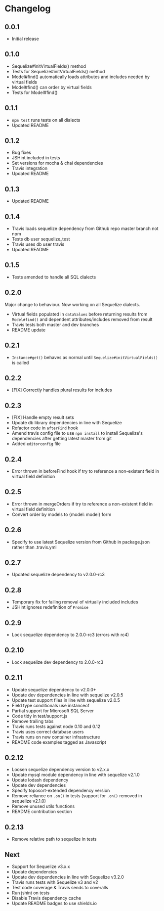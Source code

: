 # Changelog

## 0.0.1

* Initial release

## 0.1.0

* Sequelize#initVirtualFields() method
* Tests for Sequelize#initVirtualFields() method
* Model#find() automatically loads attributes and includes needed by virtual fields
* Model#find() can order by virtual fields
* Tests for Model#find()

## 0.1.1

* `npm test` runs tests on all dialects
* Updated README

## 0.1.2

* Bug fixes
* JSHint included in tests
* Set versions for mocha & chai dependencies
* Travis integration
* Updated README

## 0.1.3

* Updated README

## 0.1.4

* Travis loads sequelize dependency from Github repo master branch not npm
* Tests db user sequelize_test
* Travis uses db user travis
* Updated README

## 0.1.5

* Tests amended to handle all SQL dialects

## 0.2.0

Major change to behaviour.
Now working on all Sequelize dialects.

* Virtual fields populated in `dataValues` before returning results from `Model#find()` and dependent attributes/includes removed from result
* Travis tests both master and dev branches
* README update

## 0.2.1

* `Instance#get()` behaves as normal until `Sequelize#initVirtualFields()` is called

## 0.2.2

* [FIX] Correctly handles plural results for includes

## 0.2.3

* [FIX] Handle empty result sets
* Update db library dependencies in line with Sequelize
* Refactor code in `afterFind` hook
* Amend travis config file to use `npm install` to install Sequelize's dependencies after getting latest master from git
* Added `editorconfig` file

## 0.2.4

* Error thrown in beforeFind hook if try to reference a non-existent field in virtual field definition

## 0.2.5

* Error thrown in mergeOrders if try to reference a non-existent field in virtual field definition
* Convert order by models to {model: model} form

## 0.2.6

* Specify to use latest Sequelize version from Github in package.json rather than .travis.yml

## 0.2.7

* Updated sequelize dependency to v2.0.0-rc3

## 0.2.8

* Temporary fix for failing removal of virtually included includes
* JSHint ignores redefinition of `Promise`

## 0.2.9

* Lock sequelize dependency to 2.0.0-rc3 (errors with rc4)

## 0.2.10

* Lock sequelize dev dependency to 2.0.0-rc3

## 0.2.11

* Update sequelize dependency to v2.0.0+
* Update dev dependencies in line with sequelize v2.0.5
* Update test support files in line with sequelize v2.0.5
* Field type conditionals use instanceof
* Partial support for Microsoft SQL Server
* Code tidy in test/support.js
* Remove trailing tabs
* Travis runs tests against node 0.10 and 0.12
* Travis uses correct database users
* Travis runs on new container infrastructure
* README code examples tagged as Javascript

## 0.2.12

* Loosen sequelize dependency version to v2.x.x
* Update mysql module dependency in line with sequelize v2.1.0
* Update lodash dependency
* Update dev dependencies
* Specify toposort-extended dependency version
* Remove reliance on `.on()` in tests (support for `.on()` removed in sequelize v2.1.0)
* Remove unused utils functions
* README contribution section

## 0.2.13

* Remove relative path to sequelize in tests

## Next

* Support for Sequelize v3.x.x
* Update dependencies
* Update dev dependencies in line with Sequelize v3.2.0
* Travis runs tests with Sequelize v3 and v2
* Test code coverage & Travis sends to coveralls
* Run jshint on tests
* Disable Travis dependency cache
* Update README badges to use shields.io
